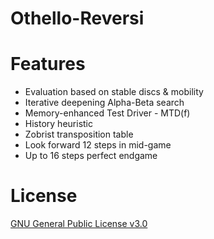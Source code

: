 # Othello-Reversi
# Features
- Evaluation based on stable discs & mobility
- Iterative deepening Alpha-Beta search 
- Memory-enhanced Test Driver - MTD(f)
- History heuristic
- Zobrist transposition table
- Look forward 12 steps in mid-game
- Up to 16 steps perfect endgame

# License
[GNU General Public License v3.0](https://github.com/Es1chUbJyan9/Othello_LTBeL/blob/master/LICENSE)